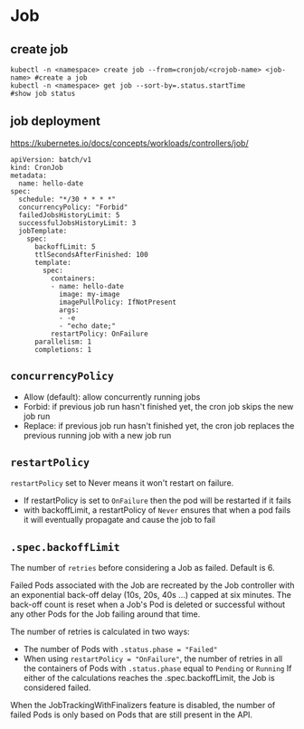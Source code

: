 # Job

## create job
```
kubectl -n <namespace> create job --from=cronjob/<crojob-name> <job-name> #create a job
kubectl -n <namespace> get job --sort-by=.status.startTime                #show job status
```

## job deployment
https://kubernetes.io/docs/concepts/workloads/controllers/job/
```
apiVersion: batch/v1
kind: CronJob
metadata:
  name: hello-date
spec:
  schedule: "*/30 * * * *"
  concurrencyPolicy: "Forbid"  
  failedJobsHistoryLimit: 5
  successfulJobsHistoryLimit: 3
  jobTemplate:
    spec:
      backoffLimit: 5
      ttlSecondsAfterFinished: 100
      template:
        spec:
          containers:
          - name: hello-date
            image: my-image
            imagePullPolicy: IfNotPresent
            args:
            - -e
            - "echo date;"
          restartPolicy: OnFailure
      parallelism: 1
      completions: 1
```

## `concurrencyPolicy`
- Allow (default): allow concurrently running jobs
- Forbid: if previous job run hasn't finished yet, the cron job skips the new job run
- Replace: if previous job run hasn't finished yet, the cron job replaces the previous running job with a new job run

## `restartPolicy`
`restartPolicy` set to Never means it won't restart on failure. 
- If restartPolicy is set to `OnFailure` then the pod will be restarted if it fails
- with backoffLimit, a restartPolicy of `Never` ensures that when a pod fails it will eventually propagate and cause the job to fail

## `.spec.backoffLimit`
The number of `retries` before considering a Job as failed. Default is 6. 

Failed Pods associated with the Job are recreated by the Job controller with an exponential back-off delay (10s, 20s, 40s ...) capped at six minutes. 
The back-off count is reset when a Job's Pod is deleted or successful without any other Pods for the Job failing around that time.

The number of retries is calculated in two ways:
- The number of Pods with `.status.phase = "Failed"`
- When using `restartPolicy = "OnFailure"`, the number of retries in all the containers of Pods with `.status.phase` equal to `Pending` or `Running`
If either of the calculations reaches the .spec.backoffLimit, the Job is considered failed.

When the JobTrackingWithFinalizers feature is disabled, the number of failed Pods is only based on Pods that are still present in the API.
